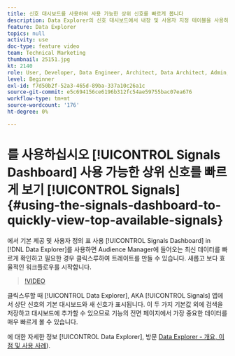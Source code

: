 ```yaml
---
title: 신호 대시보드를 사용하여 사용 가능한 상위 신호를 빠르게 봅니다
description: Data Explorer의 신호 대시보드에서 내장 및 사용자 지정 테이블을 사용하는 방법을 알아봅니다. 필요에 따라 Audience Manager에 들어오는 최신 데이터를 빠르게 확인하고 클릭하여 트레이트를 만들 수도 있습니다. 새롭고 보다 효율적인 워크플로우를 시작합니다.
feature: Data Explorer
topics: null
activity: use
doc-type: feature video
team: Technical Marketing
thumbnail: 25151.jpg
kt: 2140
role: User, Developer, Data Engineer, Architect, Data Architect, Admin, Leader
level: Beginner
exl-id: f7d50b2f-52a3-465d-89ba-337a10c26a1c
source-git-commit: e5c694156ce6196b312fc54ae59755bac07ea676
workflow-type: tm+mt
source-wordcount: '176'
ht-degree: 0%

---
```


# 를 사용하십시오 [!UICONTROL Signals Dashboard] 사용 가능한 상위 신호를 빠르게 보기 [!UICONTROL Signals] {#using-the-signals-dashboard-to-quickly-view-top-available-signals}

에서 기본 제공 및 사용자 정의 표 사용 [!UICONTROL Signals Dashboard] in [!DNL Data Explorer]를 사용하면 Audience Manager에 들어오는 최신 데이터를 빠르게 확인하고 필요한 경우 클릭스루하여 트레이트를 만들 수 있습니다. 새롭고 보다 효율적인 워크플로우를 시작합니다.

>[!VIDEO](https://video.tv.adobe.com/v/25151/?quality=12)

클릭스루할 때 [!UICONTROL Data Explorer], AKA [!UICONTROL Signals] 앱에서 상단 신호의 기본 대시보드와 새 신호가 표시됩니다. 이 두 가지 기본값 외에 검색을 저장하고 대시보드에 추가할 수 있으므로 기능의 전면 페이지에서 가장 중요한 데이터를 매우 빠르게 볼 수 있습니다.

에 대한 자세한 정보 [!UICONTROL Data Explorer], 방문 [Data Explorer - 개요, 이점 및 사용 사례](https://experienceleague.adobe.com/docs/audience-manager/user-guide/features/data-explorer/data-explorer-overview.html?lang=en)).
